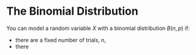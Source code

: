 # The Binomial Distribution

You can model a random variable $X$ with a binomial distribution $B(n,p)$ if:
- there are a fixed number of trials, n,
- there